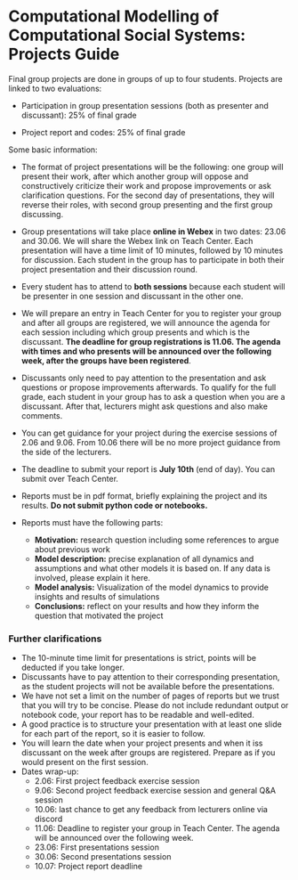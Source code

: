 # Computational Modelling of Computational Social Systems: Projects Guide

Final group projects are done in groups of up to four students. Projects are linked to two evaluations:

- Participation in group presentation sessions (both as presenter and discussant): 25% of final grade

- Project report and codes: 25% of final grade

Some basic information:

- The format of project presentations will be the following: one group will present their work, after which another group will oppose and constructively criticize their work and propose improvements or ask clarification questions. For the second day of presentations, they will reverse their roles, with second group presenting and the first group discussing.

- Group presentations will take place **online in Webex** in two dates: 23.06 and 30.06. We will share the Webex link on Teach Center. Each presentation will have a time limit of 10 minutes, followed by 10 minutes for discussion. Each student in the group has to participate in both their project presentation and their discussion round.

- Every student has to attend to **both sessions** because each student will be presenter in one session and discussant in the other one. 

- We will prepare an entry in Teach Center for you to register your group and after all groups are registered, we will announce the agenda for each session including which group presents and which is the discussant. **The deadline for group registrations is 11.06. The agenda with times and who presents will be announced over the following week, after the groups have been registered**.

- Discussants only need to pay attention to the presentation and ask questions or propose improvements afterwards. To qualify for the full grade, each student in your group has to ask a question when you are a discussant. After that, lecturers might ask questions and also make comments.

- You can get guidance for your project during the exercise sessions of 2.06 and 9.06. From 10.06 there will be no more project guidance from the side of the lecturers.

- The deadline to submit your report is **July 10th** (end of day). You can submit over Teach Center.

- Reports must be in pdf format, briefly explaining the project and its results. **Do not submit python code or notebooks.**

- Reports must have the following parts:
  - **Motivation:** research question including some references to argue about previous work
  - **Model description:** precise explanation of all dynamics and assumptions and what other models it is based on. If any data is involved, please explain it here.
  - **Model analysis:** Visualization of the model dynamics to provide insights and results of simulations
  - **Conclusions:** reflect on your results and how they inform the question that motivated the project




### Further clarifications
- The 10-minute time limit for presentations is strict, points will be deducted if you take longer.
- Discussants have to pay attention to their corresponding presentation, as the student projects will not be available before the presentations.
- We have not set a limit on the number of pages of reports but we trust that you will try to be concise. Please do not include redundant output or notebook code, your report has to be readable and well-edited.
- A good practice is to  structure your presentation with at least one slide for each part of the report, so it is easier to follow.
- You will learn the date when your project presents and when it iss discussant on the week after groups are registered. Prepare as if you would present on the first session.
- Dates wrap-up:
  - 2.06: First project feedback exercise session
  - 9.06: Second project feedback exercise session and general Q&A session
  - 10.06: last chance to get any feedback from lecturers online via discord
  - 11.06: Deadline to register your group in Teach Center. The agenda will be announced over the following week.
  - 23.06: First presentations session
  - 30.06: Second presentations session
  - 10.07: Project report deadline